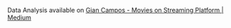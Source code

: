 Data Analysis available on [Gian Campos - Movies on Streaming Platform | Medium](https://medium.com/@gdcamposs/streaming-movies-behavior-over-year-data-anaysis-cc63764cb37d)
